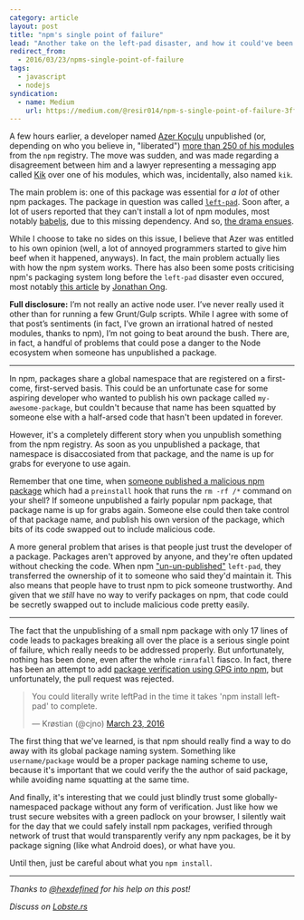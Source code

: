 ```yaml
---
category: article
layout: post
title: "npm's single point of failure"
lead: "Another take on the left-pad disaster, and how it could've been avoided."
redirect_from:
  - 2016/03/23/npms-single-point-of-failure
tags:
  - javascript
  - nodejs
syndication:
  - name: Medium
    url: https://medium.com/@resir014/npm-s-single-point-of-failure-3ffecf5ed1ed
---
```


A few hours earlier, a developer named [Azer Koçulu](https://twitter.com/azerbike) unpublished (or, depending on who you believe in, "liberated") [more than 250 of his modules](https://medium.com/@azerbike/i-ve-just-liberated-my-modules-9045c06be67c) from the `npm` registry. The move was sudden, and was made regarding a disagreement between him and a lawyer representing a messaging app called [Kik](http://www.kik.com/) over one of his modules, which was, incidentally, also named `kik`.

The main problem is: one of this package was essential for _a lot_ of other npm packages. The package in question was called [`left-pad`](https://github.com/azer/left-pad). Soon after, a lot of users reported that they can't install a lot of npm modules, most notably [babeljs](https://www.npmjs.com/package/babel), due to this missing dependency. And so, [the drama ensues](https://github.com/azer/left-pad/issues/4).

While I choose to take no sides on this issue, I believe that Azer was entitled to his own opinion (well, a lot of annoyed programmers started to give him beef when it happened, anyways). In fact, the main problem actually lies with how the npm system works. There has also been some posts criticising npm's packaging system long before the `left-pad` disaster even occured, most notably [this article](http://www.jongleberry.com/why-i-hate-npm.html) by [Jonathan Ong](https://twitter.com/jongleberry).

**Full disclosure:** I’m not really an active node user. I’ve never really used it other than for running a few Grunt/Gulp scripts. While I agree with some of that post’s sentiments (in fact, I’ve grown an irrational hatred of nested modules, thanks to npm), I’m not going to beat around the bush. There are, in fact, a handful of problems that could pose a danger to the Node ecosystem when someone has unpublished a package.

---

In npm, packages share a global namespace that are registered on a first-come, first-served basis. This could be an unfortunate case for some aspiring developer who wanted to publish his own package called `my-awesome-package`, but couldn't because that name has been squatted by someone else with a half-arsed code that hasn't been updated in forever.

However, it's a completely different story when you unpublish something from the npm registry. As soon as you unpublished a package, that namespace is disaccosiated from that package, and the name is up for grabs for everyone to use again.

Remember that one time, when [someone published a malicious npm package](https://blog.liftsecurity.io/2015/01/27/a-malicious-module-on-npm) which had a `preinstall` hook that runs the `rm -rf /*` command on your shell? If someone unpublished a fairly popular npm package, that package name is up for grabs again. Someone else could then take control of that package name, and publish his own version of the package, which bits of its code swapped out to include malicious code.

A more general problem that arises is that people just trust the developer of a package. Packages aren't approved by anyone, and they're often updated without checking the code. When npm ["un-un-published"](https://twitter.com/seldo/status/712414400808755200) `left-pad`, they transferred the ownership of it to someone who said they'd maintain it. This also means that people have to trust npm to pick someone trustworthy. And given that we _still_ have no way to verify packages on npm, that code could be secretly swapped out to include malicious code pretty easily.

---

The fact that the unpublishing of a small npm package with only 17 lines of code leads to packages breaking all over the place is a serious single point of failure, which really needs to be addressed properly. But unfortunately, nothing has been done, even after the whole `rimrafall` fiasco. In fact, there has been an attempt to add [package verification using GPG into npm](https://github.com/npm/npm/pull/4016), but unfortunately, the pull request was rejected.

<blockquote class="twitter-tweet" data-lang="en"><p lang="en" dir="ltr">You could literally write leftPad in the time it takes &#39;npm install left-pad&#39; to complete.</p>&mdash; Krøstian (@cjno) <a href="https://twitter.com/cjno/status/712553941066711040">March 23, 2016</a></blockquote>

The first thing that we've learned, is that npm should really find a way to do away with its global package naming system. Something like `username/package` would be a proper package naming scheme to use, because it's important that we could verify the the author of said package, while avoiding name squatting at the same time.

And finally, it's interesting that we could just blindly trust some globally-namespaced package without any form of verification. Just like how we trust secure websites with a green padlock on your browser, I silently wait for the day that we could safely install npm packages, verified through network of trust that would transparently verify any npm packages, be it by package signing (like what Android does), or what have you.

Until then, just be careful about what you `npm install`.

---

_Thanks to [@hexdefined](https://twitter.com/hexdefined) for his help on this post!_

_Discuss on [Lobste.rs](https://lobste.rs/s/i5etp7/npm_s_single_point_of_failure)_
